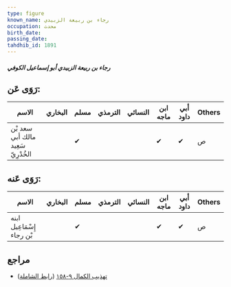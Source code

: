```yaml
---
type: figure
known_name: رجاء بن ربيعة الزبيدي
occupation: محدث
birth_date:
passing_date:
tahdhib_id: 1891
---
```

##### رجاء بن ربيعة الزبيدي أبو إسماعيل الكوفي

## رَوَى عَن:
| الاسم                              | البخاري | مسلم | الترمذي | النسائي | ابن ماجه | أبي داود | Others |
| ---------------------------------- | ------- | ---- | ------- | ------- | -------- | -------- | ------ |
| سعد بْن مالك أبي سَعِيد الخُدْرِيّ |         | ✔    |         |         | ✔        | ✔        | ص      |
## رَوَى عَنه:
| الاسم                     | البخاري | مسلم | الترمذي | النسائي | ابن ماجه | أبي داود | Others |
| ------------------------- | ------- | ---- | ------- | ------- | -------- | -------- | ------ |
| ابنه إِسْمَاعِيل بْن رجاء |         | ✔    |         |         | ✔        | ✔        | ص      |
## مراجع
- [تهذيب الكمال ٩-١٥٨](obsidian://open?vault=Tahdhib-al-Kamal&file=Figures/١٨٩١-رجاء%20بن%20ربيعة%20الزبيدي%20أبو%20إسماعيل%20الكوفي) ([رابط الشاملة](https://shamela.ws/book/3722/4398))